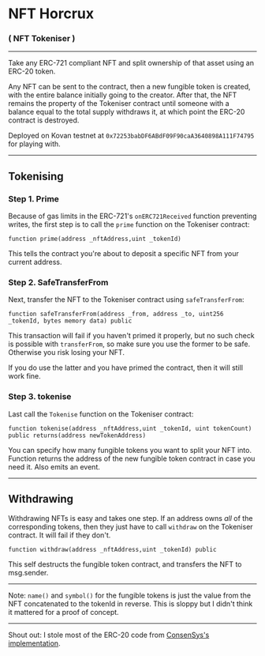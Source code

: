 # NFT Horcrux
###  ( NFT Tokeniser )

---

Take any ERC-721 compliant NFT and split ownership of that asset using an ERC-20 token.

Any NFT can be sent to the contract, then a new fungible token is created, with the entire balance initially going to the creator. After that, the NFT remains the property of the Tokeniser contract until someone with a balance equal to the total supply withdraws it, at which point the ERC-20 contract is destroyed.

Deployed on Kovan testnet at `0x72253babDF6ABdF09F90caA3640898A111F74795` for playing with.

--- 

## Tokenising

### Step 1. Prime
Because of gas limits in the ERC-721's `onERC721Received` function preventing writes, the first step is to call the `prime` function on the Tokeniser contract:

``` 
function prime(address _nftAddress,uint _tokenId)
 ``` 

This tells the contract you're about to deposit a specific NFT from your current address.

### Step 2. SafeTransferFrom

Next, transfer the NFT to the Tokeniser contract using `safeTransferFrom`:

```
function safeTransferFrom(address _from, address _to, uint256 _tokenId, bytes memory data) public
``` 

This transaction will fail if you haven't primed it properly, but no such check is possible with `transferFrom`, so make sure you use the former to be safe. Otherwise you risk losing your NFT.

If you do use the latter and you have primed the contract, then it will still work fine.

### Step 3. tokenise

Last call the `Tokenise` function on the Tokeniser contract:

```
function tokenise(address _nftAddress,uint _tokenId, uint tokenCount) public returns(address newTokenAddress)
```

You can specify how many fungible tokens you want to split your NFT into. Function returns the address of the new fungible token contract in case you need it. Also emits an event.

---

## Withdrawing

Withdrawing NFTs is easy and takes one step. If an address owns *all* of the corresponding tokens, then they just have to call `withdraw` on the Tokeniser contract. It will fail if they don't.

```
function withdraw(address _nftAddress,uint _tokenId) public
```

This self destructs the fungible token contract, and transfers the NFT to msg.sender.


---
Note: `name()` and `symbol()` for the fungible tokens is just the value from the NFT concatenated to the tokenId in reverse. This is sloppy but I didn't think it mattered for a proof of concept.

--- 

Shout out: I stole most of the ERC-20 code from [ConsenSys's implementation](https://github.com/ConsenSys/Tokens/blob/fdf687c69d998266a95f15216b1955a4965a0a6d/contracts/eip20/EIP20.sol).  

